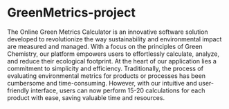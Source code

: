 # GreenMetrics-project
The Online Green Metrics Calculator is an innovative software solution developed to revolutionize the way sustainability and environmental impact are measured and managed. With a focus on the principles of Green Chemistry, our platform empowers users to effortlessly calculate, analyze, and reduce their ecological footprint. At the heart of our application lies a commitment to simplicity and efficiency. Traditionally, the process of evaluating environmental metrics for products or processes has been cumbersome and time-consuming. However, with our intuitive and user-friendly interface, users can now perform 15-20 calculations for each product with ease, saving valuable time and resources.

